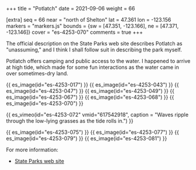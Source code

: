 +++
title = "Potlatch"
date = 2021-09-06
weight = 66

[extra]
seq = 66
near = "north of Shelton"
lat = 47.361
lon = -123.156
markers = "markers.js"
bounds = {sw = [47.351, -123.166], ne = [47.371, -123.146]}
cover = "es-4253-070"
comments = true
+++

The official description on the State Parks web site describes Potlatch as "unassuming," and I think I shall follow suit in describing the park myself.

<!-- more -->

Potlatch offers camping and public access to the water. I happened to arrive at high tide, which made for some fun interactions as the water came in over sometimes-dry land.

{{ es_image(id="es-4253-017") }}
{{ es_image(id="es-4253-043") }}
{{ es_image(id="es-4253-047") }}
{{ es_image(id="es-4253-049") }}
{{ es_image(id="es-4253-067") }}
{{ es_image(id="es-4253-068") }}
{{ es_image(id="es-4253-070") }}

{{ es_vimeo(id="es-4253-072" vmid="617542918", caption = "Waves ripple through the low-lying grasses as the tide rolls in.") }}

{{ es_image(id="es-4253-075") }}
{{ es_image(id="es-4253-077") }}
{{ es_image(id="es-4253-079") }}
{{ es_image(id="es-4253-081") }}

For more information:

* [State Parks web site](https://www.parks.state.wa.us/569/Potlatch)
